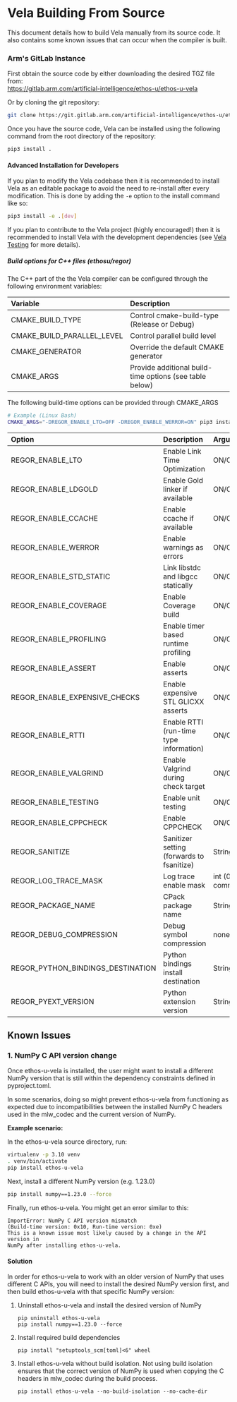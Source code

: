 <!--
SPDX-FileCopyrightText: Copyright 2020-2025 Arm Limited and/or its affiliates <open-source-office@arm.com>

SPDX-License-Identifier: Apache-2.0

Licensed under the Apache License, Version 2.0 (the License); you may
not use this file except in compliance with the License.
You may obtain a copy of the License at

www.apache.org/licenses/LICENSE-2.0

Unless required by applicable law or agreed to in writing, software
distributed under the License is distributed on an AS IS BASIS, WITHOUT
WARRANTIES OR CONDITIONS OF ANY KIND, either express or implied.
See the License for the specific language governing permissions and
limitations under the License.
-->
# Vela Building From Source

This document details how to build Vela manually from its source code.  It also
contains some known issues that can occur when the compiler is built.

### Arm's GitLab Instance

First obtain the source code by either downloading the desired TGZ file from:  
<https://gitlab.arm.com/artificial-intelligence/ethos-u/ethos-u-vela>

Or by cloning the git repository:

```bash
git clone https://git.gitlab.arm.com/artificial-intelligence/ethos-u/ethos-u-vela.git
```

Once you have the source code, Vela can be installed using the following
command from the root directory of the repository:

```bash
pip3 install .
```

#### Advanced Installation for Developers

If you plan to modify the Vela codebase then it is recommended to install Vela
as an editable package to avoid the need to re-install after every modification.
This is done by adding the `-e` option to the install command like so:

```bash
pip3 install -e .[dev]
```

If you plan to contribute to the Vela project (highly encouraged!) then it is
recommended to install Vela with the development dependencies (see
[Vela Testing](TESTING.md) for more details).

##### Build options for C++ files (ethosu/regor) #####

The C++ part of the the Vela compiler can be configured through the following
environment variables:

| Variable                   | Description                                             |
| :------------------------- | :------------------------------------------------------ |
| CMAKE_BUILD_TYPE           | Control cmake-build-type (Release or Debug)             |
| CMAKE_BUILD_PARALLEL_LEVEL | Control parallel build level                            |
| CMAKE_GENERATOR            | Override the default CMAKE generator                    |
| CMAKE_ARGS                 | Provide additional build-time options (see table below) |

The following build-time options can be provided through CMAKE_ARGS  
```bash
# Example (Linux Bash)
CMAKE_ARGS="-DREGOR_ENABLE_LTO=OFF -DREGOR_ENABLE_WERROR=ON" pip3 install -e ".[dev]"
```
| Option                             | Description                               | Arguments                           |
| :--------------------------------- | :---------------------------------------- | :---------------------------------- |
| REGOR_ENABLE_LTO                   | Enable Link Time Optimization             | ON/OFF                              |
| REGOR_ENABLE_LDGOLD                | Enable Gold linker if available           | ON/OFF                              |
| REGOR_ENABLE_CCACHE                | Enable ccache if available                | ON/OFF                              |
| REGOR_ENABLE_WERROR                | Enable warnings as errors                 | ON/OFF                              |
| REGOR_ENABLE_STD_STATIC            | Link libstdc and libgcc statically        | ON/OFF                              |
| REGOR_ENABLE_COVERAGE              | Enable Coverage build                     | ON/OFF                              |
| REGOR_ENABLE_PROFILING             | Enable timer based runtime profiling      | ON/OFF                              |
| REGOR_ENABLE_ASSERT                | Enable asserts                            | ON/OFF                              |
| REGOR_ENABLE_EXPENSIVE_CHECKS      | Enable expensive STL GLICXX asserts       | ON/OFF                              |
| REGOR_ENABLE_RTTI                  | Enable RTTI (run-time type information)   | ON/OFF                              |
| REGOR_ENABLE_VALGRIND              | Enable Valgrind during check target       | ON/OFF                              |
| REGOR_ENABLE_TESTING               | Enable unit testing                       | ON/OFF                              |
| REGOR_ENABLE_CPPCHECK              | Enable CPPCHECK                           | ON/OFF                              |
| REGOR_SANITIZE                     | Sanitizer setting (forwards to fsanitize) | String                              |
| REGOR_LOG_TRACE_MASK               | Log trace enable mask                     | int (0->7) (See common/logging.hpp) |
| REGOR_PACKAGE_NAME                 | CPack package name                        | String                              |
| REGOR_DEBUG_COMPRESSION            | Debug symbol compression                  | none, zlib, zlib-gnu                |
| REGOR_PYTHON_BINDINGS_DESTINATION  | Python bindings install destination       | String                              |
| REGOR_PYEXT_VERSION                | Python extension version                  | String                              |


## Known Issues

### 1. NumPy C API version change

Once ethos-u-vela is installed, the user might want to install a different NumPy
version that is still within the dependency constraints defined in pyproject.toml.

In some scenarios, doing so might prevent ethos-u-vela from functioning as
expected due to incompatibilities between the installed NumPy C headers used in
the mlw_codec and the current version of NumPy.

**Example scenario:**

In the ethos-u-vela source directory, run:

```bash
virtualenv -p 3.10 venv
. venv/bin/activate
pip install ethos-u-vela
```

Next, install a different NumPy version (e.g. 1.23.0)

```bash
pip install numpy==1.23.0 --force
```

Finally, run ethos-u-vela. You might get an error similar to this:

```
ImportError: NumPy C API version mismatch
(Build-time version: 0x10, Run-time version: 0xe)
This is a known issue most likely caused by a change in the API version in
NumPy after installing ethos-u-vela.
```

#### Solution

In order for ethos-u-vela to work with an older version of NumPy that uses
different C APIs, you will need to install the desired NumPy version first, and
then build ethos-u-vela with that specific NumPy version:

1) Uninstall ethos-u-vela and install the desired version of NumPy
   ```
   pip uninstall ethos-u-vela
   pip install numpy==1.23.0 --force
   ```

2) Install required build dependencies
   ```
   pip install "setuptools_scm[toml]<6" wheel
   ```

3) Install ethos-u-vela without build isolation. Not using build isolation
   ensures that the correct version of NumPy is used when copying the C headers
   in mlw_codec during the build process.
   ```
   pip install ethos-u-vela --no-build-isolation --no-cache-dir
   ```